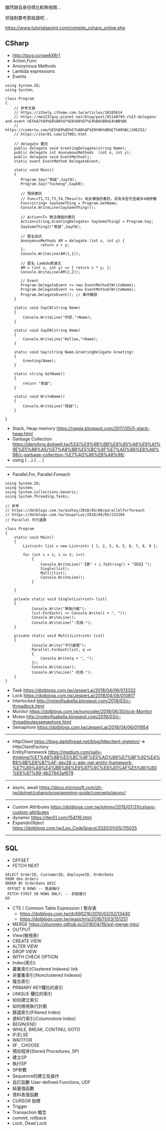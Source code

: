雖然跟自身目標比較無相關...

但強制要考那就讀吧...

https://www.tutorialspoint.com/compile_csharp_online.php

## CSharp

* http://tpcg.io/vqeAXRr1
* Action<T>,Func<T> 
* Anonymous Methods 
* Lambda expressions 
* Events 

```
using System.IO;
using System;

class Program
{
    // 參考文章
    // https://ithelp.ithome.com.tw/articles/10205614
    // https://me1237guy.pixnet.net/blog/post/65140795-c%23-delegate-and-event-%E5%A7%94%E8%A8%97%E8%88%87%E4%BA%8B%E4%BB%B6
    // https://codertw.com/%E5%89%8D%E7%AB%AF%E9%96%8B%E7%99%BC/206252/
    // https://iter01.com/137001.html
    
    // delegate 委託
    public delegate void GreetingDelegate(string Name);
    public delegate int AnonymousMethods  (int x, int y);
    public delegate void EventMethod();
    static event EventMethod DelegateEvent;
    
    static void Main()
    {
       Program.Say("育誠",SayCN);
       Program.Say("Yucheng",SayEN);
       
       // 預設委託
       // Func<T1,T2,T3,T4,TResult> 有反傳值的委託，具有多型可丟最多4個參數
       Func<string> SaySomeThing = Program.GetName;
       Console.WriteLine(SaySomeThing());
       
       // Action<T> 無法傳值的委託
       Action<string,GreetingDelegate> SaySomeThing2 = Program.Say;
       SaySomeThing2("育誠",SayCN);
       
       // 匿名函式
       AnonymousMethods AM = delegate (int x, int y) {
                return x + y;
       };
       Console.WriteLine(AM(1,1));
       
       // 匿名 Lambda表達式
       AM = (int x, int y) => { return x * y; };
       Console.WriteLine(AM(2,2));
       
       // Event
       Program.DelegateEvent += new EventMethod(WriteName);
       Program.DelegateEvent += new EventMethod(WriteName);
       Program.DelegateEvent(); // 事件觸發
    }

    static void SayCN(string Name)
    {
        Console.WriteLine("你好,"+Name);
    }
    
    static void SayEN(string Name)
    {
        Console.WriteLine("Hollow,"+Name);
    }
    
    static void Say(string Name,GreetingDelegate Greeting)
    {
        Greeting(Name);
    }
        
    static string GetName()
    {
        return "育誠";
    }  
    
    static void WriteName()
    {
        Console.WriteLine("育誠");
    }  
            
}
```

* Stack, Heap memory https://nwpie.blogspot.com/2017/05/5-stack-heap.html
* Garbage Collection https://derjohng.doitwell.tw/533/%E9%9B%BB%E8%85%A6%E9%A1%9E%E5%88%A5/%E7%A8%8B%E5%BC%8F%E7%AD%86%E8%A8%98/c-garbage-collection-%E7%AD%86%E8%A8%98/
* using ( …) { … } 

---
    
* Parallel.For, Parallel.Foreach
    
```
using System.IO;
using System;
using System.Collections.Generic;
using System.Threading.Tasks;

// 參考 
// https://dotblogs.com.tw/asdtey/2010/05/08/parallelforforeach
// https://dotblogs.com.tw/JesperLai/2018/04/05/232204
// Parallel 平行運算

class Program
{
    static void Main()
    {
        List<int> list = new List<int> { 1, 2, 3, 4, 5, 6, 7, 8, 9 };
        
        for (int i = 1; i <= 5; i++)
            {
                Console.WriteLine("【第" + i.ToString() + "回合】");
                Single(list);
                Multi(list);
                Console.WriteLine();
            }

    }
    
    private static void Single(List<int> list)
    {
            Console.Write("單執行緒");
            list.ForEach(i => Console.Write(i + ", "));
            Console.WriteLine();
            Console.WriteLine("-完成-");
    }

    private static void Multi(List<int> list)
    {
            Console.Write("平行處理");
            Parallel.ForEach(list, q =>
            {
                Console.Write(q + ", ");
            });
            Console.WriteLine();
            Console.WriteLine("-完成-");
    }
}
```
    
* Task https://dotblogs.com.tw/JesperLai/2018/04/06/013332
* Lock https://dotblogs.com.tw/JesperLai/2018/04/06/010817
* Interlocked http://noteofisabella.blogspot.com/2019/03/c-threadlock.html
* Monitor https://dotblogs.com.tw/noncoder/2018/06/30/lock-Monitor
* Mutex http://noteofisabella.blogspot.com/2019/03/c-threadmutexsemaphore.html
* Semaphore https://dotblogs.com.tw/JesperLai/2018/04/06/011954

---
    
* HttpClient https://blog.darkthread.net/blog/httpclient-sigleton/
  => HttpClientFactory
* EntityFramework https://medium.com/sally-thinking/%E7%A8%8B%E5%BC%8F%E5%AD%B8%E7%BF%92%E4%B9%8B%E8%B7%AF-day28-c-ado-net-entity-framework-%E7%89%A9%E4%BB%B6%E9%97%9C%E8%81%AF%E5%B0%8D%E6%87%89-4b27943af679
    
---
    
* async, await https://docs.microsoft.com/zh-tw/dotnet/csharp/programming-guide/concepts/async/
    
---
    
* Custom Attributes https://dotblogs.com.tw/johnny/2015/07/31/csharp-custom-attributes
* dynamic https://iter01.com/154116.html
* ExpandoObject https://dotblogs.com.tw/Leo_CodeSpace/2020/01/05/115025
    
---
    
## SQL
    
* OFFSET 
* FETCH NEXT 
    
```
SELECT OrderID, CustomerID, EmployeeID, OrderDate
FROM dbo.Orders
ORDER BY OrderDate DESC
 OFFSET 0 ROWS -- 跳過幾行
 FETCH FIRST 50 ROWS ONLY; -- 抓取幾行
GO
```
    
* CTE ( Common Table Expression ) 暫存表
  * https://dotblogs.com.tw/dc690216/2010/02/02/13440
  * https://dotblogs.com.tw/wasichris/2016/11/03/151251
* MERGE https://shunnien.github.io/2018/04/19/sql-merge-into/
* OUTPUT 
* View(檢視表) 
* CREATE VIEW 
* ALTER VIEW 
* DROP VIEW 
* WITH CHECK OPTION 
* Index(索引) 
* 叢集索引(Clustered Indexes) link 
* 非叢集索引(Nonclustered Indexes) 
* 複合索引 
* PRIMARY KEY欄位的索引 
* UNIQUE 欄位的索引 
* 如何建立索引 
* 如何檢視執行計劃 
* 篩選索引(Filtered Index) 
* 資料行索引(Columnstore Index) 
* BEGIN/END 
* WHILE, BREAK, CONTINU, GOTO 
* IF/ELSE 
* WAITFOR 
* IIF , CHOOSE 
* 預存程序(Stored Procedures, SP) 
* 建立SP 
* 執行SP 
* SP參數 
* Sequence的建立及操作 
* 自訂函數 User-defined Functions, UDF 
* 純量值函數 
* 資料表值函數 
* CURSOR 指標 
* Trigger 
* Transaction 概念 
* commit, rollback 
* Lock, Dead Lock 
